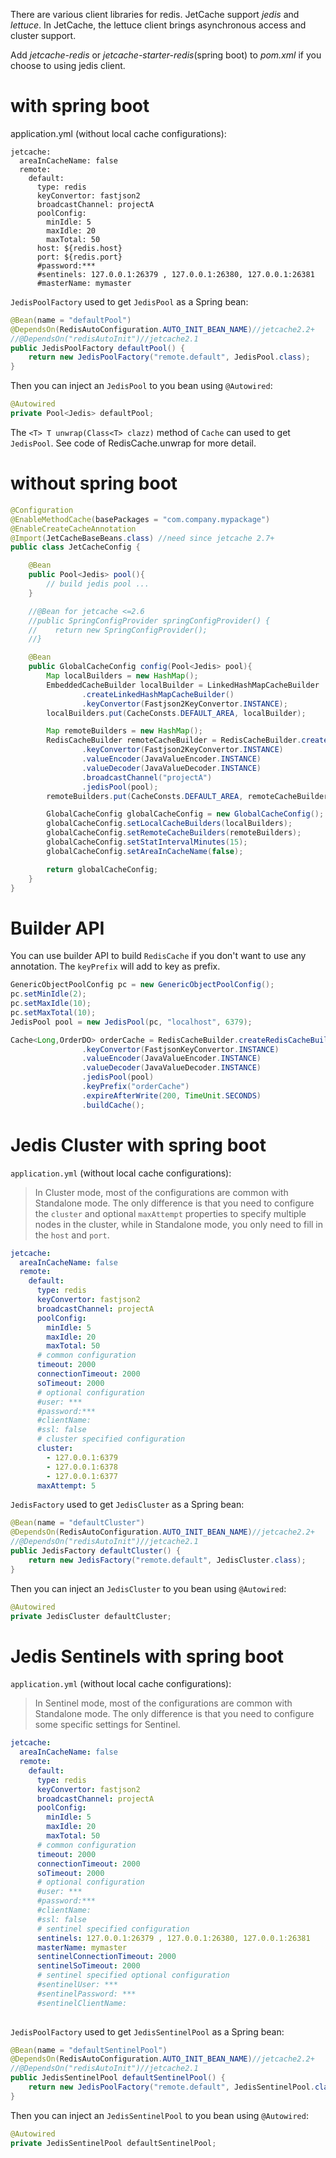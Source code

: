 There are various client libraries for redis. JetCache support *jedis* and *lettuce*. 
In JetCache, the lettuce client brings asynchronous access and cluster support. 

Add *jetcache-redis* or *jetcache-starter-redis*(spring boot) to *pom.xml* if you choose to using jedis client.
# with spring boot
application.yml (without local cache configurations):
```
jetcache: 
  areaInCacheName: false
  remote:
    default:
      type: redis
      keyConvertor: fastjson2
      broadcastChannel: projectA
      poolConfig:
        minIdle: 5
        maxIdle: 20
        maxTotal: 50
      host: ${redis.host}
      port: ${redis.port}
      #password:***
      #sentinels: 127.0.0.1:26379 , 127.0.0.1:26380, 127.0.0.1:26381
      #masterName: mymaster
```

```JedisPoolFactory``` used to get ```JedisPool``` as a Spring bean: 
```java
@Bean(name = "defaultPool")
@DependsOn(RedisAutoConfiguration.AUTO_INIT_BEAN_NAME)//jetcache2.2+
//@DependsOn("redisAutoInit")//jetcache2.1
public JedisPoolFactory defaultPool() {
    return new JedisPoolFactory("remote.default", JedisPool.class);
}
```

Then you can inject an ```JedisPool``` to you bean using ```@Autowired```: 
```java
@Autowired
private Pool<Jedis> defaultPool;
```

The ```<T> T unwrap(Class<T> clazz)``` method of ```Cache``` can used to get ```JedisPool```.
See code of RedisCache.unwrap for more detail.

# without spring boot
```java
@Configuration
@EnableMethodCache(basePackages = "com.company.mypackage")
@EnableCreateCacheAnnotation
@Import(JetCacheBaseBeans.class) //need since jetcache 2.7+
public class JetCacheConfig {

    @Bean
    public Pool<Jedis> pool(){
        // build jedis pool ...
    }

    //@Bean for jetcache <=2.6 
    //public SpringConfigProvider springConfigProvider() {
    //    return new SpringConfigProvider();
    //}

    @Bean
    public GlobalCacheConfig config(Pool<Jedis> pool){
        Map localBuilders = new HashMap();
        EmbeddedCacheBuilder localBuilder = LinkedHashMapCacheBuilder
                .createLinkedHashMapCacheBuilder()
                .keyConvertor(Fastjson2KeyConvertor.INSTANCE);
        localBuilders.put(CacheConsts.DEFAULT_AREA, localBuilder);

        Map remoteBuilders = new HashMap();
        RedisCacheBuilder remoteCacheBuilder = RedisCacheBuilder.createRedisCacheBuilder()
                .keyConvertor(Fastjson2KeyConvertor.INSTANCE)
                .valueEncoder(JavaValueEncoder.INSTANCE)
                .valueDecoder(JavaValueDecoder.INSTANCE)
                .broadcastChannel("projectA")
                .jedisPool(pool);
        remoteBuilders.put(CacheConsts.DEFAULT_AREA, remoteCacheBuilder);

        GlobalCacheConfig globalCacheConfig = new GlobalCacheConfig();
        globalCacheConfig.setLocalCacheBuilders(localBuilders);
        globalCacheConfig.setRemoteCacheBuilders(remoteBuilders);
        globalCacheConfig.setStatIntervalMinutes(15);
        globalCacheConfig.setAreaInCacheName(false);

        return globalCacheConfig;
    }
}
```

# Builder API
You can use builder API to build ```RedisCache``` if you don't want to use any annotation.
The ```keyPrefix``` will add to key as prefix.
```java
GenericObjectPoolConfig pc = new GenericObjectPoolConfig();
pc.setMinIdle(2);
pc.setMaxIdle(10);
pc.setMaxTotal(10);
JedisPool pool = new JedisPool(pc, "localhost", 6379);

Cache<Long,OrderDO> orderCache = RedisCacheBuilder.createRedisCacheBuilder()
                .keyConvertor(FastjsonKeyConvertor.INSTANCE)
                .valueEncoder(JavaValueEncoder.INSTANCE)
                .valueDecoder(JavaValueDecoder.INSTANCE)
                .jedisPool(pool)
                .keyPrefix("orderCache")
                .expireAfterWrite(200, TimeUnit.SECONDS)
                .buildCache();
```



# Jedis Cluster with spring boot

`application.yml` (without local cache configurations):

> In Cluster mode, most of the configurations are common with Standalone mode.
> The only difference is that you need to configure the `cluster` and optional `maxAttempt` properties to specify multiple nodes in the cluster, 
> while in Standalone mode, you only need to fill in the `host` and `port`.

```yml
jetcache: 
  areaInCacheName: false
  remote:
    default:
      type: redis
      keyConvertor: fastjson2
      broadcastChannel: projectA
      poolConfig:
        minIdle: 5
        maxIdle: 20
        maxTotal: 50
      # common configuration
      timeout: 2000
      connectionTimeout: 2000
      soTimeout: 2000
      # optional configuration
      #user: ***  
      #password:***
      #clientName: 
      #ssl: false
      # cluster specified configuration
      cluster:
        - 127.0.0.1:6379
        - 127.0.0.1:6378
        - 127.0.0.1:6377
      maxAttempt: 5
```

```JedisFactory``` used to get ```JedisCluster``` as a Spring bean: 

```java
@Bean(name = "defaultCluster")
@DependsOn(RedisAutoConfiguration.AUTO_INIT_BEAN_NAME)//jetcache2.2+
//@DependsOn("redisAutoInit")//jetcache2.1
public JedisFactory defaultCluster() {
    return new JedisFactory("remote.default", JedisCluster.class);
}
```
Then you can inject an ```JedisCluster``` to you bean using ```@Autowired```: 

```java
@Autowired
private JedisCluster defaultCluster;
```

# Jedis Sentinels with spring boot

`application.yml` (without local cache configurations):

> In Sentinel mode, most of the configurations are common with Standalone mode.
> The only difference is that you need to configure some specific settings for Sentinel.

```yml
jetcache: 
  areaInCacheName: false
  remote:
    default:
      type: redis
      keyConvertor: fastjson2
      broadcastChannel: projectA
      poolConfig:
        minIdle: 5
        maxIdle: 20
        maxTotal: 50
      # common configuration
      timeout: 2000
      connectionTimeout: 2000
      soTimeout: 2000
      # optional configuration
      #user: ***  
      #password:***
      #clientName: 
      #ssl: false
      # sentinel specified configuration
      sentinels: 127.0.0.1:26379 , 127.0.0.1:26380, 127.0.0.1:26381
      masterName: mymaster
      sentinelConnectionTimeout: 2000
      sentinelSoTimeout: 2000
      # sentinel specified optional configuration
      #sentinelUser: ***
      #sentinelPassword: ***
      #sentinelClientName: 
    
```

```JedisPoolFactory``` used to get ```JedisSentinelPool``` as a Spring bean: 

```java
@Bean(name = "defaultSentinelPool")
@DependsOn(RedisAutoConfiguration.AUTO_INIT_BEAN_NAME)//jetcache2.2+
//@DependsOn("redisAutoInit")//jetcache2.1
public JedisSentinelPool defaultSentinelPool() {
    return new JedisPoolFactory("remote.default", JedisSentinelPool.class);
}
```

Then you can inject an ```JedisSentinelPool``` to you bean using ```@Autowired```: 

```java
@Autowired
private JedisSentinelPool defaultSentinelPool;
```



